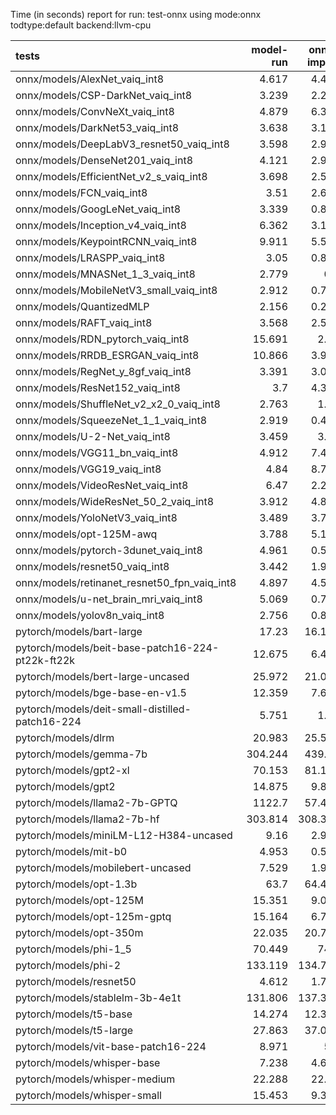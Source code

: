 Time (in seconds) report for run: test-onnx using mode:onnx todtype:default backend:llvm-cpu

| tests                                            |   model-run |   onnx-import |   torch-mlir |   iree-compile |   inference |
|:-------------------------------------------------|------------:|--------------:|-------------:|---------------:|------------:|
| onnx/models/AlexNet_vaiq_int8                    |       4.617 |         4.457 |            0 |          5.406 |       0.442 |
| onnx/models/CSP-DarkNet_vaiq_int8                |       3.239 |         2.221 |            0 |          8.75  |       0.543 |
| onnx/models/ConvNeXt_vaiq_int8                   |       4.879 |         6.354 |            0 |         19.21  |       0.9   |
| onnx/models/DarkNet53_vaiq_int8                  |       3.638 |         3.102 |            0 |          7.912 |       0.644 |
| onnx/models/DeepLabV3_resnet50_vaiq_int8         |       3.598 |         2.925 |            0 |          9.23  |       1.689 |
| onnx/models/DenseNet201_vaiq_int8                |       4.121 |         2.914 |            0 |         28.065 |       0.346 |
| onnx/models/EfficientNet_v2_s_vaiq_int8          |       3.698 |         2.533 |            0 |         18.277 |       0.368 |
| onnx/models/FCN_vaiq_int8                        |       3.51  |         2.649 |            0 |          7.797 |       0.815 |
| onnx/models/GoogLeNet_vaiq_int8                  |       3.339 |         0.846 |            0 |          9.157 |       0.212 |
| onnx/models/Inception_v4_vaiq_int8               |       6.362 |         3.108 |            0 |          9.173 |       0     |
| onnx/models/KeypointRCNN_vaiq_int8               |       9.911 |         5.544 |            0 |          1.9   |       0     |
| onnx/models/LRASPP_vaiq_int8                     |       3.05  |         0.838 |            0 |          9.325 |       9.558 |
| onnx/models/MNASNet_1_3_vaiq_int8                |       2.779 |         0.8   |            0 |          6.931 |       0.163 |
| onnx/models/MobileNetV3_small_vaiq_int8          |       2.912 |         0.715 |            0 |          7.78  |       0.117 |
| onnx/models/QuantizedMLP                         |       2.156 |         0.263 |            0 |          0.972 |       0.062 |
| onnx/models/RAFT_vaiq_int8                       |       3.568 |         2.506 |            0 |          6.204 |       0     |
| onnx/models/RDN_pytorch_vaiq_int8                |      15.691 |         2.32  |            0 |         15.113 |      99.892 |
| onnx/models/RRDB_ESRGAN_vaiq_int8                |      10.866 |         3.929 |            0 |         33.09  |      63.02  |
| onnx/models/RegNet_y_8gf_vaiq_int8               |       3.391 |         3.072 |            0 |         11.096 |       0.536 |
| onnx/models/ResNet152_vaiq_int8                  |       3.7   |         4.365 |            0 |         14.971 |       0.658 |
| onnx/models/ShuffleNet_v2_x2_0_vaiq_int8         |       2.763 |         1.03  |            0 |          5.71  |       0.157 |
| onnx/models/SqueezeNet_1_1_vaiq_int8             |       2.919 |         0.413 |            0 |          4.275 |       0.12  |
| onnx/models/U-2-Net_vaiq_int8                    |       3.459 |         3.57  |            0 |         17.34  |       1.741 |
| onnx/models/VGG11_bn_vaiq_int8                   |       4.912 |         7.484 |            0 |          9.051 |       0.761 |
| onnx/models/VGG19_vaiq_int8                      |       4.84  |         8.769 |            0 |         10.105 |       1.031 |
| onnx/models/VideoResNet_vaiq_int8                |       6.47  |         2.285 |            0 |          4     |      81.843 |
| onnx/models/WideResNet_50_2_vaiq_int8            |       3.912 |         4.825 |            0 |          9.601 |       0.816 |
| onnx/models/YoloNetV3_vaiq_int8                  |       3.489 |         3.785 |            0 |         11.156 |      14.08  |
| onnx/models/opt-125M-awq                         |       3.788 |         5.187 |            0 |          2.125 |       0     |
| onnx/models/pytorch-3dunet_vaiq_int8             |       4.961 |         0.587 |            0 |          3.737 |      25.269 |
| onnx/models/resnet50_vaiq_int8                   |       3.442 |         1.933 |            0 |          7.447 |       0.383 |
| onnx/models/retinanet_resnet50_fpn_vaiq_int8     |       4.897 |         4.551 |            0 |          1.632 |       0     |
| onnx/models/u-net_brain_mri_vaiq_int8            |       5.069 |         0.784 |            0 |          3.779 |      54.028 |
| onnx/models/yolov8n_vaiq_int8                    |       2.756 |         0.807 |            0 |          9.908 |       4.879 |
| pytorch/models/bart-large                        |      17.23  |        16.156 |            0 |          8.747 |       0     |
| pytorch/models/beit-base-patch16-224-pt22k-ft22k |      12.675 |         6.436 |            0 |         10.001 |       0.661 |
| pytorch/models/bert-large-uncased                |      25.972 |        21.095 |            0 |         11.37  |       0     |
| pytorch/models/bge-base-en-v1.5                  |      12.359 |         7.635 |            0 |          3.784 |       0     |
| pytorch/models/deit-small-distilled-patch16-224  |       5.751 |         1.66  |            0 |          5.524 |       0.277 |
| pytorch/models/dlrm                              |      20.983 |        25.536 |            0 |         17.151 |       0     |
| pytorch/models/gemma-7b                          |     304.244 |       439.61  |            0 |        468.506 |      95.802 |
| pytorch/models/gpt2-xl                           |      70.153 |        81.104 |            0 |         88.993 |      12.966 |
| pytorch/models/gpt2                              |      14.875 |         9.878 |            0 |         11.966 |       4.543 |
| pytorch/models/llama2-7b-GPTQ                    |    1122.7   |        57.417 |            0 |         65.196 |      13.437 |
| pytorch/models/llama2-7b-hf                      |     303.814 |       308.322 |            0 |        185.04  |       0     |
| pytorch/models/miniLM-L12-H384-uncased           |       9.16  |         2.997 |            0 |          1.495 |       0     |
| pytorch/models/mit-b0                            |       4.953 |         0.582 |            0 |          0.974 |       0     |
| pytorch/models/mobilebert-uncased                |       7.529 |         1.995 |            0 |          2.842 |       0     |
| pytorch/models/opt-1.3b                          |      63.7   |        64.462 |            0 |         41.68  |       0     |
| pytorch/models/opt-125M                          |      15.351 |         9.024 |            0 |          4.562 |       0     |
| pytorch/models/opt-125m-gptq                     |      15.164 |         6.705 |            0 |          2.979 |       0     |
| pytorch/models/opt-350m                          |      22.035 |        20.772 |            0 |          9.081 |       0     |
| pytorch/models/phi-1_5                           |      70.449 |        74.6   |            0 |         37.968 |       0     |
| pytorch/models/phi-2                             |     133.119 |       134.702 |            0 |         75.539 |       0     |
| pytorch/models/resnet50                          |       4.612 |         1.796 |            0 |          4.737 |       0.38  |
| pytorch/models/stablelm-3b-4e1t                  |     131.806 |       137.317 |            0 |         69.624 |       0     |
| pytorch/models/t5-base                           |      14.274 |        12.391 |            0 |          7.84  |       0     |
| pytorch/models/t5-large                          |      27.863 |        37.091 |            0 |         23.646 |       0     |
| pytorch/models/vit-base-patch16-224              |       8.971 |         5.3   |            0 |          8.828 |       0.59  |
| pytorch/models/whisper-base                      |       7.238 |         4.635 |            0 |          2.092 |       0     |
| pytorch/models/whisper-medium                    |      22.288 |        22.81  |            0 |         11.38  |       0     |
| pytorch/models/whisper-small                     |      15.453 |         9.382 |            0 |          4.73  |       0     |
